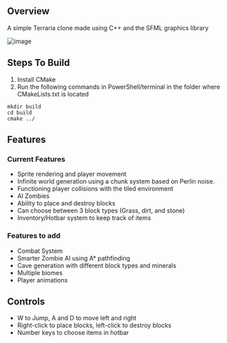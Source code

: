 ## Overview
A simple Terraria clone made using C++ and the SFML graphics library

![image](https://github.com/user-attachments/assets/ed727b40-f80d-4758-82fc-ea8c1ef97dbb)

## Steps To Build
1. Install CMake
2. Run the following commands in PowerShell/terminal in the folder where CMakeLists.txt is located
```
mkdir build
cd build
cmake ../
```

## Features
### Current Features

- Sprite rendering and player movement
- Infinite world generation using a chunk system based on Perlin noise.
- Functioning player collisions with the tiled environment
- AI Zombies
- Ability to place and destroy blocks
- Can choose between 3 block types (Grass, dirt, and stone)
- Inventory/Hotbar system to keep track of items
  
### Features to add

- Combat System
- Smarter Zombie AI using A* pathfinding
- Cave generation with different block types and minerals
- Multiple biomes
- Player animations
  
## Controls

- W to Jump, A and D to move left and right
- Right-click to place blocks, left-click to destroy blocks
- Number keys to choose items in hotbar


